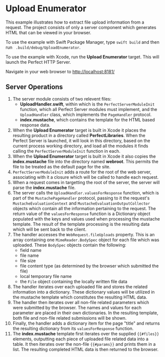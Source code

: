 # Upload Enumerator
This example illustrates how to extract file upload information from a request. The project consists of only a server component which generates HTML that can be viewed in your browser.

To use the example with Swift Package Manager, type ```swift build``` and then run ``` .build/debug/UploadEnumerator```.

To use the example with Xcode, run the **Upload Enumerator** target. This will launch the Perfect HTTP Server. 

Navigate in your web browser to [http://localhost:8181/](http://localhost:8181/)

## Server Operations
1. The server module consists of two relevent files:
	* **UploadHandler.swift**, within which is the `PerfectServerModuleInit` function, which all Perfect Server modules must implement, and the `UploadHandler` class, which implements the `PageHandler` protocol.
	* **index.mustache**, which contains the template for the HTML based response data.
2. When the **Upload Enumerator** target is built in Xcode it places the resulting product in a directory called **PerfectLibraries**. When the Perfect Server is launched, it will look in this directory, based on the current process working directory, and load all the modules it finds calling the `PerfectServerModuleInit` function in each.
3. When the **Upload Enumerator** target is built in Xcode it also copies the **index.mustache** file into the directory named **webroot**. This permits the file to be treated as the default page for the site.
4. `PerfectServerModuleInit` adds a route for the root of the web server, associating with it a closure which will be called to handle each request.
5. When a request comes in targetting the root of the server, the server will parse the **index.mustache** file.
6. The server calls the `UploadHandler.valuesForResponse` function, which is part of the `MustachePageHandler` protocol, passing to it the request's `MustacheEvaluationContext` and `MustacheEvaluationOutputCollector` objects which contain all the information pertaining to the request. The return value of the `valuesForResponse` function is a Dictionary object populated with the keys and values used when processing the mustache template. The result of the template processing is the resulting data which will be sent back to the client.
7. The handler accesses the `WebRequest.fileUploads` property. This is an array containing one `MimeReader.BodySpec` object for each file which was uploaded. These `BodySpec` objects contain the following:
	* field name
	* file name
	* file size
	* file content type (as determined by the browser which submitted the file)
	* local temporary file name
	* the `File` object containing the locally written file data
8. The handler iterates over each uploaded file and stores the related information into a dictionary. These dictionary values will be utilized in the mustache template which constitutes the resulting HTML data.
9. The handler then iterates over all non-file related parameters which were submitted by the browser. The names and values for each parameter are placed in their own dictionaries. In the resulting template, both file and non-file related submissions will be shown.
10. Finally, the handler adds a dictionary item for the page "title" and returns the resulting dictionary from its `valuesForResponse` function.
11. The **index.mustache** template first iterates over the supplied `{{#files}}` elements, outputting each piece of uploaded file related data into a table. It then iterates over the non-file `{{#params}}` and prints them in a list. The resulting completed HTML data is then returned to the browser.
